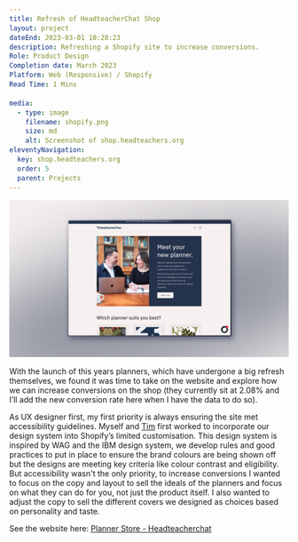 ```yaml
---
title: Refresh of HeadteacherChat Shop
layout: project
dateEnd: 2023-03-01 10:28:23
description: Refreshing a Shopify site to increase conversions.
Role: Product Design
Completion date: March 2023
Platform: Web (Responsive) / Shopify
Read Time: 1 Mins

media:
  - type: image
    filename: shopify.png
    size: md
    alt: Screenshot of shop.headteachers.org
eleventyNavigation:
  key: shop.headteachers.org
  order: 5
  parent: Projects
---
```


<img src='https://github.com/jamco1229/jamco-personal/blob/master/content/media/shopify.png?raw=true' alt=''>

With the launch of this years planners, which have undergone a big refresh themselves, we found it was time to take on the website and explore how we can increase conversions on the shop (they currently sit at 2.08% and I’ll add the new conversion rate here when I have the data to do so).

As UX designer first, my first priority is always ensuring the site met accessibility guidelines. Myself and [Tim](https://www.linkedin.com/in/timcoy7?miniProfileUrn=urn%3Ali%3Afs_miniProfile%3AACoAAD9i3PMBfMRAEt6pZb3mh6afgjbaVtqW9LM&lipi=urn%3Ali%3Apage%3Ad_flagship3_search_srp_all%3BHss1YoC7RQm9rek94BAmYA%3D%3D) first worked to incorporate our design system into Shopify’s limited customisation. This design system is inspired by WAG and the IBM design system, we develop rules and good practices to put in place to ensure the brand colours are being shown off but the designs are meeting key criteria like colour contrast and eligibility.
But accessibility wasn't the only priority, to increase conversions I wanted to focus on the copy and layout to sell the ideals of the planners and focus on what they can do for you, not just the product itself.
I also wanted to adjust the copy to sell the different covers we designed as choices based on personality and taste.

See the website here:
[Planner Store - Headteacherchat](https://shop.headteachers.org/)